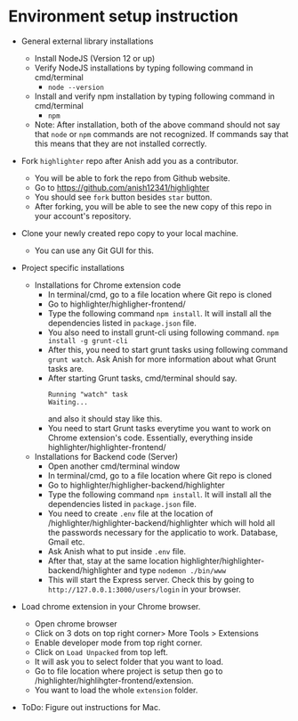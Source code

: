 # Environment setup instruction
* General external library installations
    * Install NodeJS (Version 12 or up)
    * Verify NodeJS installations by typing following command in cmd/terminal
        * ```node --version```
    * Install and verify npm installation by typing following command in cmd/terminal
        * ```npm``` 
    * Note: After installation, both of the above command should not say that ```node``` or ```npm``` commands are not recognized. If commands say that this means that they are not installed correctly.
* Fork ```highlighter``` repo after Anish add you as a contributor.
    * You will be able to fork the repo from Github website.
    * Go to https://github.com/anish12341/highlighter
    * You should see ```fork``` button besides ```star``` button.
    * After forking, you will be able to see the new copy of this repo in your account's repository.
* Clone your newly created repo copy to your local machine.
    * You can use any Git GUI for this.
* Project specific installations
    * Installations for Chrome extension code
        * In terminal/cmd, go to a file location where Git repo is cloned 
        * Go to highlighter/highligher-frontend/
        * Type the following command ```npm install```. It will install all the dependencies listed in ```package.json``` file.
        * You also need to install grunt-cli using following command. ```npm install -g grunt-cli```
        * After this, you need to start grunt tasks using following command ```grunt watch```. Ask Anish for more information about what Grunt tasks are.
        * After starting Grunt tasks, cmd/terminal should say.
            ```
            Running "watch" task
            Waiting...
            ```
            and also it should stay like this.
        * You need to start Grunt tasks everytime you want to work on Chrome extension's code. Essentially, everything inside highlighter/highlighter-frontend/
    * Installations for Backend code (Server)
        * Open another cmd/terminal window
        * In terminal/cmd, go to a file location where Git repo is cloned 
        * Go to highlighter/highligher-backend/highlighter
        * Type the following command ```npm install```. It will install all the dependencies listed in ```package.json``` file.
        * You need to create ```.env``` file at the location of /highlighter/highlighter-backend/highlighter which will hold all the passwords necessary for the applicatio to work. Database, Gmail etc.
        * Ask Anish what to put inside ```.env``` file.
        * After that, stay at the same location highlighter/highlighter-backend/highlighter and type ```nodemon ./bin/www```
        * This will start the Express server. Check this by going to ```http://127.0.0.1:3000/users/login``` in your browser.
* Load chrome extension in your Chrome browser.
    * Open chrome browser
    * Click on 3 dots on top right corner> More Tools > Extensions
    * Enable developer mode from top right corner.
    * Click on ```Load Unpacked``` from top left.
    * It will ask you to select folder that you want to load.
    * Go to file location where project is setup then go to /highlighter/highlihgter-frontend/extension.
    * You want to load the whole ```extension``` folder.
        
* ToDo: Figure out instructions for Mac.